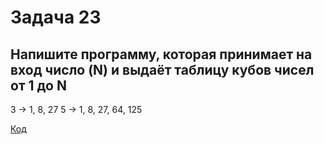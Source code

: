 # Задача 23

## Напишите программу, которая принимает на вход число (N) и выдаёт таблицу кубов чисел от 1 до N

3 -> 1, 8, 27
5 -> 1, 8, 27, 64, 125

[Код](../Exp001/Program.cs)
